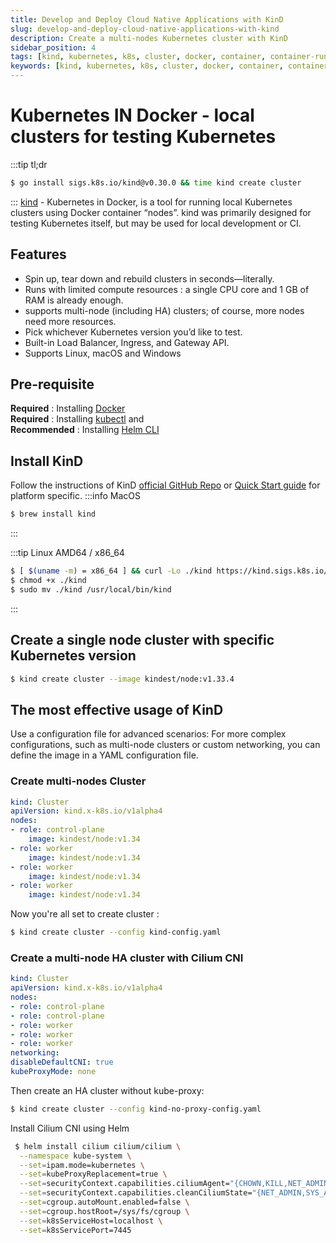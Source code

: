 ```yaml
---
title: Develop and Deploy Cloud Native Applications with KinD
slug: develop-and-deploy-cloud-native-applications-with-kind
description: Create a multi-nodes Kubernetes cluster with KinD
sidebar_position: 4
tags: [kind, kubernetes, k8s, cluster, docker, container, container-runtime, cloud-native, application, cncf, development, paas]
keywords: [kind, kubernetes, k8s, cluster, docker, container, container-runtime, cloud-native, application, cncf, development, paas]
---
```

# Kubernetes IN Docker - local clusters for testing Kubernetes
:::tip tl;dr
```sh
$ go install sigs.k8s.io/kind@v0.30.0 && time kind create cluster
```
:::
[kind](https://kind.sigs.k8s.io/) - Kubernetes in Docker, is a tool for running local Kubernetes clusters using Docker container “nodes”.
kind was primarily designed for testing Kubernetes itself, but may be used for local development or CI.  

## Features
- Spin up, tear down and rebuild clusters in seconds—literally.
- Runs with limited compute resources : a single CPU core and 1 GB of RAM is already enough.
- supports multi-node (including HA) clusters; of course, more nodes need more resources.
- Pick whichever Kubernetes version you’d like to test.
- Built-in Load Balancer, Ingress, and Gateway API.
- Supports Linux, macOS and Windows  

## Pre-requisite
**Required** : Installing [Docker](/blog/docker-quick-install)  
**Required** : Installing [kubectl](https://kubernetes.io/docs/tasks/tools/) and  
**Recommended** : Installing [Helm CLI](https://helm.sh/docs/intro/install/)

## Install KinD
Follow the instructions of KinD [official GitHub Repo](https://github.com/kubernetes-sigs/kind) or [Quick Start guide](https://kind.sigs.k8s.io/docs/user/quick-start/) for platform specific.
:::info MacOS
```sh
$ brew install kind
```
:::

:::tip Linux AMD64 / x86_64
```sh
$ [ $(uname -m) = x86_64 ] && curl -Lo ./kind https://kind.sigs.k8s.io/dl/v0.30.0/kind-$(uname)-amd64
$ chmod +x ./kind
$ sudo mv ./kind /usr/local/bin/kind
```
:::

## Create a single node cluster with specific Kubernetes version
```sh
$ kind create cluster --image kindest/node:v1.33.4
```

## The most effective usage of KinD
Use a configuration file for advanced scenarios: For more complex configurations, such as multi-node clusters or custom networking, you can define the image in a YAML configuration file.

### Create multi-nodes Cluster
```yaml title="kind-config.yaml"
kind: Cluster
apiVersion: kind.x-k8s.io/v1alpha4
nodes:
- role: control-plane
    image: kindest/node:v1.34
- role: worker
    image: kindest/node:v1.34
- role: worker
    image: kindest/node:v1.34
- role: worker
    image: kindest/node:v1.34
```
Now you're all set to create cluster :
```sh
$ kind create cluster --config kind-config.yaml
```

### Create a multi-node HA cluster with Cilium CNI
```yaml title="kind-no-proxy-config.yaml"
kind: Cluster
apiVersion: kind.x-k8s.io/v1alpha4
nodes:
- role: control-plane
- role: control-plane
- role: worker
- role: worker
- role: worker
networking:
disableDefaultCNI: true
kubeProxyMode: none
```
Then create an HA cluster without kube-proxy:
```sh
$ kind create cluster --config kind-no-proxy-config.yaml
```

Install Cilium CNI using Helm
```sh
 $ helm install cilium cilium/cilium \
  --namespace kube-system \
  --set=ipam.mode=kubernetes \
  --set=kubeProxyReplacement=true \
  --set=securityContext.capabilities.ciliumAgent="{CHOWN,KILL,NET_ADMIN,NET_RAW,IPC_LOCK,SYS_ADMIN,SYS_RESOURCE,DAC_OVERRIDE,FOWNER,SETGID,SETUID}" \
  --set=securityContext.capabilities.cleanCiliumState="{NET_ADMIN,SYS_ADMIN,SYS_RESOURCE}" \
  --set=cgroup.autoMount.enabled=false \
  --set=cgroup.hostRoot=/sys/fs/cgroup \
  --set=k8sServiceHost=localhost \
  --set=k8sServicePort=7445
```